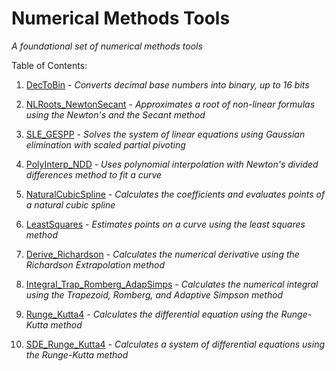 # Numerical Methods Tools
*A foundational set of numerical methods tools*

Table of Contents:

1. [DecToBin](../blob/master/Tools/DecToBin.cpp) - *Converts decimal base numbers into binary, up to 16 bits*

2. [NLRoots_NewtonSecant](../blob/master/Tools/NLRoots_NewtonSecant.cpp) - *Approximates a root of non-linear formulas using the Newton's and the Secant method*

3. [SLE_GESPP](../blob/master/Tools/SLE_GESPP.cpp) - *Solves the system of linear equations using Gaussian elimination with scaled partial pivoting*

4. [PolyInterp_NDD](../blob/master/Tools/PolyInterp_NDD.cpp) - *Uses polynomial interpolation with Newton's divided differences method to fit a curve*

5. [NaturalCubicSpline](../blob/master/Tools/NaturalCubicSpline.cpp) - *Calculates the coefficients and evaluates points of a natural cubic spline*

6. [LeastSquares](../blob/master/Tools/LeastSquares.cpp) - *Estimates points on a curve using the least squares method*

7. [Derive_Richardson](../blob/master/Tools/Derive_Richardson.cpp) - *Calculates the numerical derivative using the Richardson Extrapolation method*

8. [Integral_Trap_Romberg_AdapSimps](../blob/master/Tools/Integral_Trap_Romberg_AdapSimps.cpp) - *Calculates the numerical integral using the Trapezoid, Romberg, and Adaptive Simpson method*

9. [Runge_Kutta4](../blob/master/Tools/Runge_Kutta4.cpp) - *Calculates the differential equation using the Runge-Kutta method*

10. [SDE_Runge_Kutta4](../blob/master/Tools/SDE_Runge_Kutta4.cpp) - *Calculates a system of differential equations using the Runge-Kutta method*
